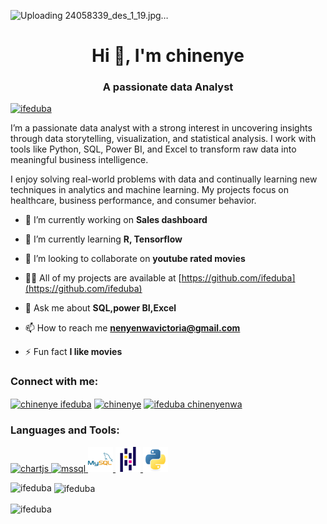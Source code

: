 
![Uploading 24058339_des_1_19.jpg…]()


<h1 align="center">Hi 👋, I'm chinenye</h1>
<h3 align="center">A passionate data Analyst</h3>

<p align="left"> <a href="https://github.com/ryo-ma/github-profile-trophy"><img src="https://github-profile-trophy.vercel.app/?username=ifeduba" alt="ifeduba" /></a> </p>

I’m a passionate data analyst with a strong interest in uncovering insights through data storytelling, visualization, and statistical analysis. I work with tools like Python, SQL, Power BI, and Excel to transform raw data into meaningful business intelligence.

I enjoy solving real-world problems with data and continually learning new techniques in analytics and machine learning. My projects focus on healthcare, business performance, and consumer behavior.

- 🔭 I’m currently working on **Sales dashboard**

- 🌱 I’m currently learning **R, Tensorflow**

- 👯 I’m looking to collaborate on **youtube rated movies**

- 👨‍💻 All of my projects are available at [https://github.com/ifeduba](https://github.com/ifeduba)

- 💬 Ask me about **SQL,power BI,Excel**

- 📫 How to reach me **nenyenwavictoria@gmail.com**

- ⚡ Fun fact **I like movies**

<h3 align="left">Connect with me:</h3>
<p align="left">
<a href="https://linkedin.com/in/chinenye ifeduba" target="blank"><img align="center" src="https://raw.githubusercontent.com/rahuldkjain/github-profile-readme-generator/master/src/images/icons/Social/linked-in-alt.svg" alt="chinenye ifeduba" height="30" width="40" /></a>
<a href="https://fb.com/chinenye" target="blank"><img align="center" src="https://raw.githubusercontent.com/rahuldkjain/github-profile-readme-generator/master/src/images/icons/Social/facebook.svg" alt="chinenye" height="30" width="40" /></a>
<a href="https://instagram.com/ifeduba chinenyenwa" target="blank"><img align="center" src="https://raw.githubusercontent.com/rahuldkjain/github-profile-readme-generator/master/src/images/icons/Social/instagram.svg" alt="ifeduba chinenyenwa" height="30" width="40" /></a>
</p>

<h3 align="left">Languages and Tools:</h3>
<p align="left"> <a href="https://www.chartjs.org" target="_blank" rel="noreferrer"> <img src="https://www.chartjs.org/media/logo-title.svg" alt="chartjs" width="40" height="40"/> </a> <a href="https://www.microsoft.com/en-us/sql-server" target="_blank" rel="noreferrer"> <img src="https://www.svgrepo.com/show/303229/microsoft-sql-server-logo.svg" alt="mssql" width="40" height="40"/> </a> <a href="https://www.mysql.com/" target="_blank" rel="noreferrer"> <img src="https://raw.githubusercontent.com/devicons/devicon/master/icons/mysql/mysql-original-wordmark.svg" alt="mysql" width="40" height="40"/> </a> <a href="https://pandas.pydata.org/" target="_blank" rel="noreferrer"> <img src="https://raw.githubusercontent.com/devicons/devicon/2ae2a900d2f041da66e950e4d48052658d850630/icons/pandas/pandas-original.svg" alt="pandas" width="40" height="40"/> </a> <a href="https://www.python.org" target="_blank" rel="noreferrer"> <img src="https://raw.githubusercontent.com/devicons/devicon/master/icons/python/python-original.svg" alt="python" width="40" height="40"/> </a> </p>

<p><img align="left" src="https://github-readme-stats.vercel.app/api/top-langs?username=ifeduba&show_icons=true&locale=en&layout=compact" alt="ifeduba" /></p>

<p>&nbsp;<img align="center" src="https://github-readme-stats.vercel.app/api?username=ifeduba&show_icons=true&locale=en" alt="ifeduba" /></p>

<p><img align="center" src="https://github-readme-streak-stats.herokuapp.com/?user=ifeduba&" alt="ifeduba" /></p>
